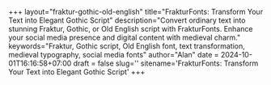 +++
layout="fraktur-gothic-old-english"
title="FrakturFonts: Transform Your Text into Elegant Gothic Script"
description="Convert ordinary text into stunning Fraktur, Gothic, or Old English script with FrakturFonts. Enhance your social media presence and digital content with medieval charm."
keywords="Fraktur, Gothic script, Old English font, text transformation, medieval typography, social media fonts"
author="Alan"
date = 2024-10-01T16:16:58+07:00
draft = false
slug=''
sitename='FrakturFonts: Transform Your Text into Elegant Gothic Script'
+++